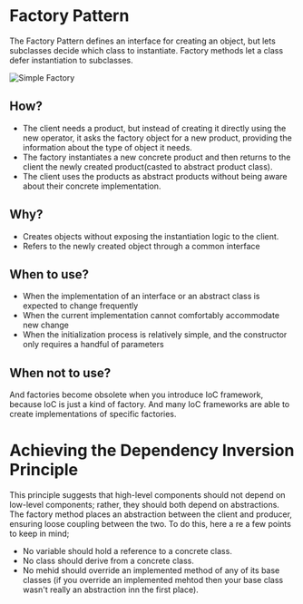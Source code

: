 # Factory Pattern 

The Factory Pattern defines an interface for creating an object, but lets subclasses decide which class to instantiate. 
Factory methods let a class defer instantiation to subclasses. 

![Simple Factory](https://www.oodesign.com/images/stories/factory%20implementation.gif)

## How? 

* The client needs a product, but instead of creating it directly using the new operator, it asks the factory object for a new product, providing the information about the type of object it needs.
* The factory instantiates a new concrete product and then returns to the client the newly created product(casted to abstract product class).
* The client uses the products as abstract products without being aware about their concrete implementation.

## Why? 
* Creates objects without exposing the instantiation logic to the client.
* Refers to the newly created object through a common interface

## When to use? 
* When the implementation of an interface or an abstract class is expected to change frequently
* When the current implementation cannot comfortably accommodate new change
* When the initialization process is relatively simple, and the constructor only requires a handful of parameters


## When not to use? 
And factories become obsolete when you introduce IoC framework, because IoC is just a kind of factory. 
And many IoC frameworks are able to create implementations of specific factories.

# Achieving the Dependency Inversion Principle 
This principle suggests that high-level components should not depend on low-level components; rather, they should both depend on abstractions. 
The factory method places an abstraction between the client and producer, ensuring loose coupling between the two.
To do this, here a re a few points to keep in mind; 
* No variable should hold a reference to a concrete class.
* No class should derive from a concrete class. 
* No mehid should override an implemented method of any of its base classes (if you override an implemented mehtod then your base class wasn't really an abstraction inn the first place). 